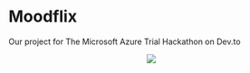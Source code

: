 # Moodflix
Our project for The Microsoft Azure Trial Hackathon on Dev.to

<center>
<img src="https://user-images.githubusercontent.com/2757486/153283105-321fa94b-9651-47ce-b48b-6789ea6656fb.png" />
</center>
